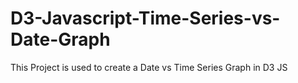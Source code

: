 # D3-Javascript-Time-Series-vs-Date-Graph
This Project is used to create a Date vs Time Series Graph in D3 JS
